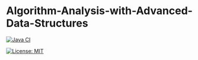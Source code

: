 # Algorithm-Analysis-with-Advanced-Data-Structures

[![Java CI](https://github.com/Masrik-Dahir/Algorithm-Analysis-with-Advanced-Data-Structures/actions/workflows/ant.yml/badge.svg)](https://github.com/Masrik-Dahir/Algorithm-Analysis-with-Advanced-Data-Structures/actions/workflows/ant.yml)


[![License: MIT](https://img.shields.io/badge/License-MIT-yellow.svg)](https://opensource.org/licenses/MIT)
